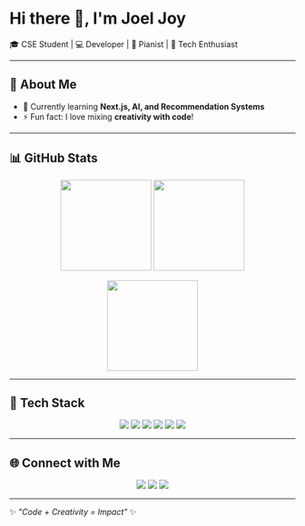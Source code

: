 # Hi there 👋, I'm Joel Joy  

🎓 CSE Student | 💻 Developer | 🎹 Pianist | 🚀 Tech Enthusiast  

---

## 🌟 About Me
- 🌱 Currently learning **Next.js, AI, and Recommendation Systems**  
- ⚡ Fun fact: I love mixing **creativity with code**!  

---

## 📊 GitHub Stats  

<p align="center">
  <img src="https://github-readme-stats.vercel.app/api?username=Joeljoy1237&show_icons=true&theme=tokyonight" height="160"/>
  <img src="https://github-readme-stats.vercel.app/api/top-langs/?username=Joeljoy1237&layout=compact&theme=tokyonight" height="160"/>
</p>  

<p align="center">
  <img src="https://streak-stats.demolab.com/?user=Joeljoy1237&theme=tokyonight&border_radius=10" height="160"/>
</p>

---

## 🚀 Tech Stack
<p align="center">
  <img src="https://img.shields.io/badge/Code-JavaScript-yellow?logo=javascript" />
  <img src="https://img.shields.io/badge/Code-Typescript-blue?logo=typescript" />
  <img src="https://img.shields.io/badge/Framework-React-61DAFB?logo=react" />
  <img src="https://img.shields.io/badge/Framework-Next.js-black?logo=next.js" />
  <img src="https://img.shields.io/badge/Database-MongoDB-47A248?logo=mongodb&logoColor=white" />
  <img src="https://img.shields.io/badge/Tools-Docker-blue?logo=docker" />
</p>  

---

## 🌐 Connect with Me
<p align="center">
  <a href="mailto:joeljoy1237@gmail.com"><img src="https://img.shields.io/badge/Email-D14836?logo=gmail&logoColor=white" /></a>
  <a href="https://linkedin.com/in/joeljoy123"><img src="https://img.shields.io/badge/LinkedIn-0077B5?logo=linkedin&logoColor=white" /></a>
  <a href="https://github.com/Joeljoy1237"><img src="https://img.shields.io/badge/GitHub-100000?logo=github&logoColor=white" /></a>
</p>  

---

✨ *"Code + Creativity = Impact"* ✨  
